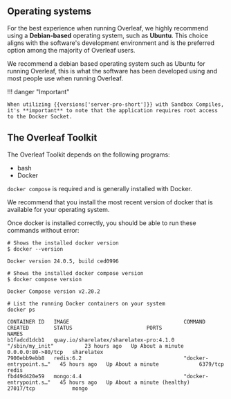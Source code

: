 ## Operating systems

For the best experience when running Overleaf, we highly recommend using a **Debian-based** operating system, such as **Ubuntu**. This choice aligns with the software's development environment and is the preferred option among the majority of Overleaf users.

We recommend a debian based operating system such as Ubuntu for running Overleaf, this is what the software has been developed using and most people use when running Overleaf.

!!! danger "Important"

    When utilizing {{versions['server-pro-short']}} with Sandbox Compiles, it's **important** to note that the application requires root access to the Docker Socket. 

## The Overleaf Toolkit

The Overleaf Toolkit depends on the following programs:

- bash
- Docker

`docker compose` is required and is generally installed with Docker.

We recommend that you install the most recent version of docker that is available for your operating system.

Once docker is installed correctly, you should be able to run these commands without error:

```
# Shows the installed docker version
$ docker --version

Docker version 24.0.5, build ced0996

# Shows the installed docker compose version
$ docker compose version

Docker Compose version v2.20.2

# List the running Docker containers on your system
docker ps

CONTAINER ID   IMAGE                                     COMMAND                  CREATED        STATUS                        PORTS                NAMES
b1fadcd1dcb1   quay.io/sharelatex/sharelatex-pro:4.1.0   "/sbin/my_init"          23 hours ago   Up About a minute             0.0.0.0:80->80/tcp   sharelatex
7900ebb9ebb8   redis:6.2                                 "docker-entrypoint.s…"   45 hours ago   Up About a minute             6379/tcp             redis
fbd49d420e59   mongo:4.4                                 "docker-entrypoint.s…"   45 hours ago   Up About a minute (healthy)   27017/tcp            mongo
```
